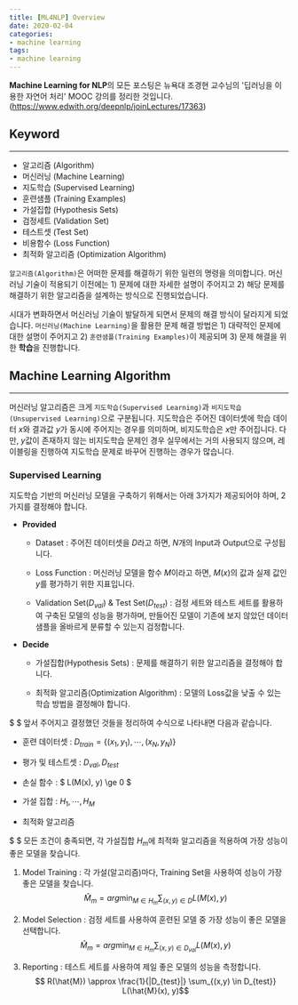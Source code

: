 ```yaml
---
title: [ML4NLP] Overview
date: 2020-02-04
categories:
- machine learning
tags:
- machine learning
---
```


**Machine Learning for NLP**의 모든 포스팅은 뉴욕대 조경현 교수님의 '딥러닝을 이용한 자연어 처리' MOOC 강의를 정리한 것입니다. (https://www.edwith.org/deepnlp/joinLectures/17363)

## Keyword
---
* 알고리즘 (Algorithm)
* 머신러닝 (Machine Learning)
* 지도학습 (Supervised Learning)
* 훈련샘플 (Training Examples)
* 가설집합 (Hypothesis Sets)
* 검정세트 (Validation Set)
* 테스트셋 (Test Set)
* 비용함수 (Loss Function)
* 최적화 알고리즘 (Optimization Algorithm)

`알고리즘(Algorithm)`은 어떠한 문제를 해결하기 위한 일련의 명령을 의미합니다. 머신러닝 기술이 적용되기 이전에는 1) 문제에 대한 자세한 설명이 주어지고 2) 해당 문제를 해결하기 위한 알고리즘을 설계하는 방식으로 진행되었습니다.

시대가 변화하면서 머신러닝 기술이 발달하게 되면서 문제의 해결 방식이 달라지게 되었습니다. `머신러닝(Machine Learning)`을 활용한 문제 해결 방법은 1) 대략적인 문제에 대한 설명이 주어지고 2) `훈련샘플(Training Examples)`이 제공되며 3) 문제 해결을 위한 **학습**을 진행합니다.

## Machine Learning Algorithm
---
머신러닝 알고리즘은 크게 `지도학습(Supervised Learning)`과 `비지도학습(Unsupervised Learning)`으로 구분됩니다. 지도학습은 주어진 데이터셋에 학습 데이터 $x$와 결과값 $y$가 동시에 주어지는 경우를 의미하며, 비지도학습은 $x$만 주어집니다. 다만, $y$값이 존재하지 않는 비지도학습 문제인 경우 실무에서는 거의 사용되지 않으며, 레이블링을 진행하여 지도학습 문제로 바꾸어 진행하는 경우가 많습니다.

### Supervised Learning
지도학습 기반의 머신러닝 모델을 구축하기 위해서는 아래 3가지가 제공되어야 하며, 2가지를 결정해야 합니다. 

* **Provided**
  * Dataset : 주어진 데이터셋을 $D$라고 하면, $N$개의 Input과 Output으로 구성됩니다.

  * Loss Function : 머신러닝 모델을 함수 $M$이라고 하면, $M(x)$의 값과 실제 값인 $y$를 평가하기 위한 지표입니다. 

  * Validation Set($D_{val}$) & Test Set($D_{test}$) : 검정 세트와 테스트 세트를 활용하여 구축된 모델의 성능을 평가하며, 만들어진 모델이 기존에 보지 않았던 데이터 샘플을 올바르게 분류할 수 있는지 검정합니다.

* **Decide** 
  * 가설집합(Hypothesis Sets) : 문제를 해결하기 위한 알고리즘을 결정해야 합니다.
  
  * 최적화 알고리즘(Optimization Algorithm) : 모델의 Loss값을 낮출 수 있는 학습 방법을 결정해야 합니다.
  
$ $
앞서 주어지고 결정했던 것들을 정리하여 수식으로 나타내면 다음과 같습니다.

* 훈련 데이터셋 : $D_{train} = \{(x_1, y_1), \cdots, (x_N, y_N)\}$

* 평가 및 테스트셋 : $D_{val}, D_{test}$

* 손실 함수 : $ L(M(x), y) \ge 0 $

* 가설 집합 : $H_1, \cdots, H_M$

* 최적화 알고리즘

$ $
모든 조건이 충족되면, 각 가설집합 $H_m$에 최적화 알고리즘을 적용하여 가장 성능이 좋은 모델을 찾습니다. 

1. Model Training : 각 가설(알고리즘)마다, Training Set을 사용하여 성능이 가장 좋은 모델을 찾습니다.
$$ \hat{M}_m = arg\min_{M \in H_m} \sum_{(x, y) \in D} L(M(x), y) $$

2. Model Selection : 검정 세트를 사용하여 훈련된 모델 중 가장 성능이 좋은 모델을 선택합니다.
$$ \hat{M}_m = arg\min_{M \in H_m} \sum_{(x, y) \in D_{val}} L(M(x), y) $$

3. Reporting : 테스트 세트를 사용하여 제일 좋은 모델의 성능을 측정합니다.
$$ R(\hat{M}) \approx \frac{1}{|D_{test}|} \sum_{(x,y) \in D_{test}} L(\hat{M}(x), y)$$